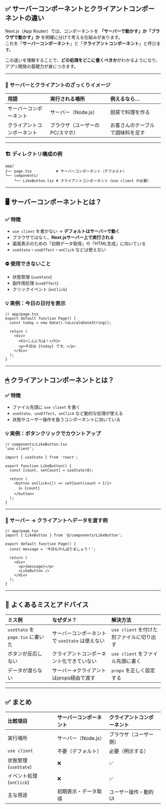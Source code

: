 ## ✅ サーバーコンポーネントとクライアントコンポーネントの違い

Next.js（App Router）では、コンポーネントを **「サーバーで動かす」か「ブラウザで動かす」か** を明確に分けて考える仕組みがあります。  
これを「**サーバーコンポーネント**」と「**クライアントコンポーネント**」と呼びます。

この違いを理解することで、**どの処理をどこに書くべきか**がわかるようになり、アプリ開発の基礎力が身につきます。

---

### 🧩 サーバーとクライアントのざっくりイメージ

| 用語 | 実行される場所 | 例えるなら… |
|:----|:---------------|:-------------|
| サーバーコンポーネント | サーバー（Node.js） | 厨房で料理を作る |
| クライアントコンポーネント | ブラウザ（ユーザーのPC/スマホ） | お客さんのテーブルで調味料を足す |

---

### 🏗 ディレクトリ構成の例

```
app/
├── page.tsx           # サーバーコンポーネント（デフォルト）
└── components/
    └── LikeButton.tsx # クライアントコンポーネント（use client が必要）
```

---

## 🖥 サーバーコンポーネントとは？

### ✅ 特徴

- `use client` を書かない → **デフォルトはサーバーで動く**
- ブラウザではなく、**Next.jsサーバー上で実行される**
- 画面表示のための「初期データ取得」や「HTML生成」に向いている
- `useState`・`useEffect`・`onClick` などは使えない

### ⛔ 使用できないこと

- 状態管理 (`useState`)
- 副作用処理 (`useEffect`)
- クリックイベント (`onClick`)

### 💡 実例：今日の日付を表示

```tsx
// app/page.tsx
export default function Page() {
  const today = new Date().toLocaleDateString();

  return (
    <div>
      <h1>こんにちは！</h1>
      <p>今日は {today} です。</p>
    </div>
  );
}
```

---

## 🖱 クライアントコンポーネントとは？

### ✅ 特徴

- ファイル先頭に `use client` を書く
- `useState`、`useEffect`、`onClick` など動的な処理が使える
- 状態やユーザー操作を扱うコンポーネントに向いている

### 💡 実例：ボタンクリックでカウントアップ

```tsx
// components/LikeButton.tsx
'use client';

import { useState } from 'react';

export function LikeButton() {
  const [count, setCount] = useState(0);

  return (
    <button onClick={() => setCount(count + 1)}>
      👍 {count}
    </button>
  );
}
```

---

### 🔗 サーバー → クライアントへデータを渡す例

```tsx
// app/page.tsx
import { LikeButton } from '@/components/LikeButton';

export default function Page() {
  const message = '今日もがんばりましょう！';

  return (
    <div>
      <p>{message}</p>
      <LikeButton />
    </div>
  );
}
```

---

## 📌 よくあるミスとアドバイス

| ミス例 | なぜダメ？ | 解決方法 |
|:------|:-----------|:---------|
| `useState` を `page.tsx` に書いた | サーバーコンポーネントで `useState` は使えない | `use client` を付けた別ファイルに切り出す |
| ボタンが反応しない | クライアントコンポーネント化できていない | `use client` をファイル先頭に書く |
| データが渡らない | サーバー→クライアントはprops経由で渡す | `props` を正しく設定する |

---

## ✅ まとめ

| 比較項目 | サーバーコンポーネント | クライアントコンポーネント |
|:---------|:----------------------|:----------------------------|
| 実行場所 | サーバー（Node.js） | ブラウザ（ユーザー側） |
| `use client` | 不要（デフォルト） | 必要（明示する） |
| 状態管理 (`useState`) | ❌ | ✅ |
| イベント処理 (`onClick`) | ❌ | ✅ |
| 主な用途 | 初期表示・データ取得 | ユーザー操作・動的UI |